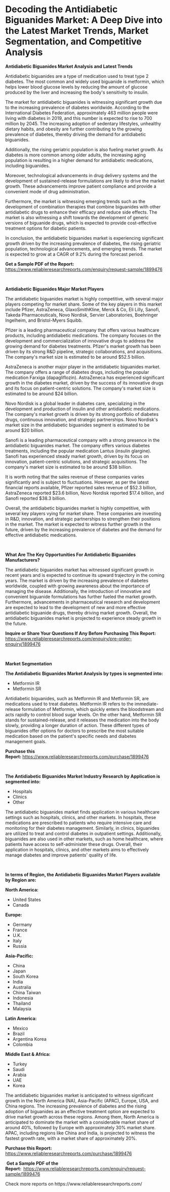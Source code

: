 <p><h1>Decoding the Antidiabetic Biguanides Market: A Deep Dive into the Latest Market Trends, Market Segmentation, and Competitive Analysis</h1></p><p><strong>Antidiabetic Biguanides Market Analysis and Latest Trends</strong></p>
<p><p>Antidiabetic biguanides are a type of medication used to treat type 2 diabetes. The most common and widely used biguanide is metformin, which helps lower blood glucose levels by reducing the amount of glucose produced by the liver and increasing the body's sensitivity to insulin.</p><p>The market for antidiabetic biguanides is witnessing significant growth due to the increasing prevalence of diabetes worldwide. According to the International Diabetes Federation, approximately 463 million people were living with diabetes in 2019, and this number is expected to rise to 700 million by 2045. The increasing adoption of sedentary lifestyles, unhealthy dietary habits, and obesity are further contributing to the growing prevalence of diabetes, thereby driving the demand for antidiabetic biguanides.</p><p>Additionally, the rising geriatric population is also fueling market growth. As diabetes is more common among older adults, the increasing aging population is resulting in a higher demand for antidiabetic medications, including biguanides.</p><p>Moreover, technological advancements in drug delivery systems and the development of sustained-release formulations are likely to drive the market growth. These advancements improve patient compliance and provide a convenient mode of drug administration.</p><p>Furthermore, the market is witnessing emerging trends such as the development of combination therapies that combine biguanides with other antidiabetic drugs to enhance their efficacy and reduce side effects. The market is also witnessing a shift towards the development of generic versions of biguanide drugs, which is expected to provide cost-effective treatment options for diabetic patients.</p><p>In conclusion, the antidiabetic biguanides market is experiencing significant growth driven by the increasing prevalence of diabetes, the rising geriatric population, technological advancements, and emerging trends. The market is expected to grow at a CAGR of 9.2% during the forecast period.</p></p>
<p><strong>Get a Sample PDF of the Report:&nbsp;</strong> <a href="https://www.reliableresearchreports.com/enquiry/request-sample/1899476">https://www.reliableresearchreports.com/enquiry/request-sample/1899476</a></p>
<p>&nbsp;</p>
<p><strong>Antidiabetic Biguanides Major Market Players</strong></p>
<p><p>The antidiabetic biguanides market is highly competitive, with several major players competing for market share. Some of the key players in this market include Pfizer, AstraZeneca, GlaxoSmithKline, Merck & Co, Eli Lilly, Sanofi, Takeda Pharmaceuticals, Novo Nordisk, Servier Laboratories, Boehringer Ingelheim, and Bristol-Myers Squibb.</p><p>Pfizer is a leading pharmaceutical company that offers various healthcare products, including antidiabetic medications. The company focuses on the development and commercialization of innovative drugs to address the growing demand for diabetes treatments. Pfizer's market growth has been driven by its strong R&D pipeline, strategic collaborations, and acquisitions. The company's market size is estimated to be around $52.5 billion.</p><p>AstraZeneca is another major player in the antidiabetic biguanides market. The company offers a range of diabetes drugs, including the popular medication Farxiga (dapagliflozin). AstraZeneca has experienced significant growth in the diabetes market, driven by the success of its innovative drugs and its focus on patient-centric solutions. The company's market size is estimated to be around $24 billion.</p><p>Novo Nordisk is a global leader in diabetes care, specializing in the development and production of insulin and other antidiabetic medications. The company's market growth is driven by its strong portfolio of diabetes drugs, continuous innovation, and strategic partnerships. Novo Nordisk's market size in the antidiabetic biguanides segment is estimated to be around $20 billion.</p><p>Sanofi is a leading pharmaceutical company with a strong presence in the antidiabetic biguanides market. The company offers various diabetes treatments, including the popular medication Lantus (insulin glargine). Sanofi has experienced steady market growth, driven by its focus on innovation, patient-centric solutions, and strategic acquisitions. The company's market size is estimated to be around $38 billion.</p><p>It is worth noting that the sales revenue of these companies varies significantly and is subject to fluctuations. However, as per the latest financial reports available, Pfizer reported sales revenue of $52.3 billion, AstraZeneca reported $23.6 billion, Novo Nordisk reported $17.4 billion, and Sanofi reported $38.3 billion.</p><p>Overall, the antidiabetic biguanides market is highly competitive, with several key players vying for market share. These companies are investing in R&D, innovation, and strategic partnerships to strengthen their positions in the market. The market is expected to witness further growth in the future, driven by the increasing prevalence of diabetes and the demand for effective antidiabetic medications.</p></p>
<p>&nbsp;</p>
<p><strong>What Are The Key Opportunities For Antidiabetic Biguanides Manufacturers?</strong></p>
<p><p>The antidiabetic biguanides market has witnessed significant growth in recent years and is expected to continue its upward trajectory in the coming years. The market is driven by the increasing prevalence of diabetes worldwide, coupled with growing awareness about the importance of managing the disease. Additionally, the introduction of innovative and convenient biguanide formulations has further fueled the market growth. Furthermore, advancements in pharmaceutical research and development are expected to lead to the development of new and more effective antidiabetic biguanide drugs, thereby driving market growth. Overall, the antidiabetic biguanides market is projected to experience steady growth in the future.</p></p>
<p><strong>Inquire or Share Your Questions If Any Before Purchasing This Report:</strong> <a href="https://www.reliableresearchreports.com/enquiry/pre-order-enquiry/1899476">https://www.reliableresearchreports.com/enquiry/pre-order-enquiry/1899476</a></p>
<p>&nbsp;</p>
<p><strong>Market Segmentation</strong></p>
<p><strong>The Antidiabetic Biguanides Market Analysis by types is segmented into:</strong></p>
<p><ul><li>Metformin IR</li><li>Metformin SR</li></ul></p>
<p><p>Antidiabetic biguanides, such as Metformin IR and Metformin SR, are medications used to treat diabetes. Metformin IR refers to the immediate-release formulation of Metformin, which quickly enters the bloodstream and acts rapidly to control blood sugar levels. On the other hand, Metformin SR stands for sustained-release, and it releases the medication into the body slowly, providing a longer duration of action. These different types of biguanides offer options for doctors to prescribe the most suitable medication based on the patient's specific needs and diabetes management goals.</p></p>
<p><strong>Purchase this Report:&nbsp;</strong><a href="https://www.reliableresearchreports.com/purchase/1899476">https://www.reliableresearchreports.com/purchase/1899476</a></p>
<p>&nbsp;</p>
<p><strong>The Antidiabetic Biguanides Market Industry Research by Application is segmented into:</strong></p>
<p><ul><li>Hospitals</li><li>Clinics</li><li>Other</li></ul></p>
<p><p>The antidiabetic biguanides market finds application in various healthcare settings such as hospitals, clinics, and other markets. In hospitals, these medications are prescribed to patients who require intensive care and monitoring for their diabetes management. Similarly, in clinics, biguanides are utilized to treat and control diabetes in outpatient settings. Additionally, biguanides are also used in other markets, such as home healthcare, where patients have access to self-administer these drugs. Overall, their application in hospitals, clinics, and other markets aims to effectively manage diabetes and improve patients' quality of life.</p></p>
<p>&nbsp;</p>
<p><strong>In terms of Region, the Antidiabetic Biguanides Market Players available by Region are:</strong></p>
<p>
    <p> <strong> North America: </strong>
        <ul>
            <li>United States</li>
            <li>Canada</li>
        </ul>
        </p> 
    <p> <strong> Europe: </strong>
        <ul>
            <li>Germany</li>
            <li>France</li>
            <li>U.K.</li>
            <li>Italy</li>
            <li>Russia</li>
        </ul>
        </p> 
    <p> <strong> Asia-Pacific: </strong>
        <ul>
            <li>China</li>
            <li>Japan</li>
            <li>South Korea</li>
            <li>India</li>
            <li>Australia</li>
            <li>China Taiwan</li>
            <li>Indonesia</li>
            <li>Thailand</li>
            <li>Malaysia</li>
        </ul>
        </p> 
    <p> <strong> Latin America: </strong>
        <ul>
            <li>Mexico</li>
            <li>Brazil</li>
            <li>Argentina Korea</li>
            <li>Colombia</li>
        </ul>
        </p> 
    <p> <strong> Middle East & Africa: </strong>
        <ul>
            <li>Turkey</li>
            <li>Saudi</li>
            <li>Arabia</li>
            <li>UAE</li>
            <li>Korea</li>
        </ul>
    </p>
    </p>
<p><p>The antidiabetic biguanides market is anticipated to witness significant growth in the North America (NA), Asia-Pacific (APAC), Europe, USA, and China regions. The increasing prevalence of diabetes and the rising adoption of biguanides as an effective treatment option are expected to drive market growth across these regions. Among them, North America is anticipated to dominate the market with a considerable market share of around 40%, followed by Europe with approximately 30% market share. APAC, including regions like China and India, is projected to witness the fastest growth rate, with a market share of approximately 20%.</p></p>
<p><strong>Purchase this Report: </strong><a href="https://www.reliableresearchreports.com/purchase/1899476">https://www.reliableresearchreports.com/purchase/1899476</a></p>
<p>&nbsp;<strong>Get a Sample PDF of the Report:&nbsp;&nbsp;</strong><a href="https://www.reliableresearchreports.com/enquiry/request-sample/1899476">https://www.reliableresearchreports.com/enquiry/request-sample/1899476</a></p>
<p><strong></strong></p>
<p>Check more reports on https://www.reliableresearchreports.com/</p>